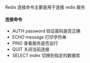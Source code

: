 Redis 连接命令主要是用于连接 redis 服务
#### 连接命令
- AUTH password 验证密码是否正确
- ECHO message 打印字符串
- PING 查看服务是否运行
- QUIT 关闭当前连接
- SELECT index 切换到指定的数据库

